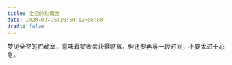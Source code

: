 ```yaml
---
title: 全空的贮藏室
date: 2020-02-15T20:54:12+08:00
draft: false
---
```


梦见全空的贮藏室，意味着梦者会获得财富，但还要再等一段时间，不要太过于心急。<br>
